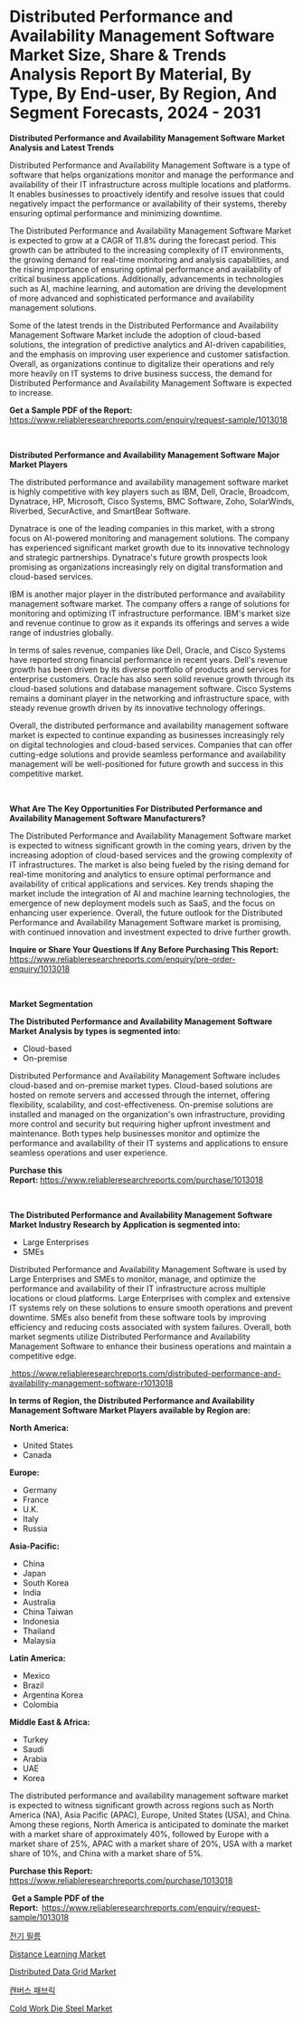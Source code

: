 <p><h1>Distributed Performance and Availability Management Software Market Size, Share & Trends Analysis Report By Material, By Type, By End-user, By Region, And Segment Forecasts, 2024 - 2031</h1></p><p><strong>Distributed Performance and Availability Management Software Market Analysis and Latest Trends</strong></p>
<p><p>Distributed Performance and Availability Management Software is a type of software that helps organizations monitor and manage the performance and availability of their IT infrastructure across multiple locations and platforms. It enables businesses to proactively identify and resolve issues that could negatively impact the performance or availability of their systems, thereby ensuring optimal performance and minimizing downtime.</p><p>The Distributed Performance and Availability Management Software Market is expected to grow at a CAGR of 11.8% during the forecast period. This growth can be attributed to the increasing complexity of IT environments, the growing demand for real-time monitoring and analysis capabilities, and the rising importance of ensuring optimal performance and availability of critical business applications. Additionally, advancements in technologies such as AI, machine learning, and automation are driving the development of more advanced and sophisticated performance and availability management solutions.</p><p>Some of the latest trends in the Distributed Performance and Availability Management Software Market include the adoption of cloud-based solutions, the integration of predictive analytics and AI-driven capabilities, and the emphasis on improving user experience and customer satisfaction. Overall, as organizations continue to digitalize their operations and rely more heavily on IT systems to drive business success, the demand for Distributed Performance and Availability Management Software is expected to increase.</p></p>
<p><strong>Get a Sample PDF of the Report:&nbsp;</strong> <a href="https://www.reliableresearchreports.com/enquiry/request-sample/1013018">https://www.reliableresearchreports.com/enquiry/request-sample/1013018</a></p>
<p>&nbsp;</p>
<p><strong>Distributed Performance and Availability Management Software Major Market Players</strong></p>
<p><p>The distributed performance and availability management software market is highly competitive with key players such as IBM, Dell, Oracle, Broadcom, Dynatrace, HP, Microsoft, Cisco Systems, BMC Software, Zoho, SolarWinds, Riverbed, SecurActive, and SmartBear Software.</p><p>Dynatrace is one of the leading companies in this market, with a strong focus on AI-powered monitoring and management solutions. The company has experienced significant market growth due to its innovative technology and strategic partnerships. Dynatrace's future growth prospects look promising as organizations increasingly rely on digital transformation and cloud-based services.</p><p>IBM is another major player in the distributed performance and availability management software market. The company offers a range of solutions for monitoring and optimizing IT infrastructure performance. IBM's market size and revenue continue to grow as it expands its offerings and serves a wide range of industries globally.</p><p>In terms of sales revenue, companies like Dell, Oracle, and Cisco Systems have reported strong financial performance in recent years. Dell's revenue growth has been driven by its diverse portfolio of products and services for enterprise customers. Oracle has also seen solid revenue growth through its cloud-based solutions and database management software. Cisco Systems remains a dominant player in the networking and infrastructure space, with steady revenue growth driven by its innovative technology offerings.</p><p>Overall, the distributed performance and availability management software market is expected to continue expanding as businesses increasingly rely on digital technologies and cloud-based services. Companies that can offer cutting-edge solutions and provide seamless performance and availability management will be well-positioned for future growth and success in this competitive market.</p></p>
<p>&nbsp;</p>
<p><strong>What Are The Key Opportunities For Distributed Performance and Availability Management Software Manufacturers?</strong></p>
<p><p>The Distributed Performance and Availability Management Software market is expected to witness significant growth in the coming years, driven by the increasing adoption of cloud-based services and the growing complexity of IT infrastructures. The market is also being fueled by the rising demand for real-time monitoring and analytics to ensure optimal performance and availability of critical applications and services. Key trends shaping the market include the integration of AI and machine learning technologies, the emergence of new deployment models such as SaaS, and the focus on enhancing user experience. Overall, the future outlook for the Distributed Performance and Availability Management Software market is promising, with continued innovation and investment expected to drive further growth.</p></p>
<p><strong>Inquire or Share Your Questions If Any Before Purchasing This Report:</strong> <a href="https://www.reliableresearchreports.com/enquiry/pre-order-enquiry/1013018">https://www.reliableresearchreports.com/enquiry/pre-order-enquiry/1013018</a></p>
<p>&nbsp;</p>
<p><strong>Market Segmentation</strong></p>
<p><strong>The Distributed Performance and Availability Management Software Market Analysis by types is segmented into:</strong></p>
<p><ul><li>Cloud-based</li><li>On-premise</li></ul></p>
<p><p>Distributed Performance and Availability Management Software includes cloud-based and on-premise market types. Cloud-based solutions are hosted on remote servers and accessed through the internet, offering flexibility, scalability, and cost-effectiveness. On-premise solutions are installed and managed on the organization's own infrastructure, providing more control and security but requiring higher upfront investment and maintenance. Both types help businesses monitor and optimize the performance and availability of their IT systems and applications to ensure seamless operations and user experience.</p></p>
<p><strong>Purchase this Report:&nbsp;</strong><a href="https://www.reliableresearchreports.com/purchase/1013018">https://www.reliableresearchreports.com/purchase/1013018</a></p>
<p>&nbsp;</p>
<p><strong>The Distributed Performance and Availability Management Software Market Industry Research by Application is segmented into:</strong></p>
<p><ul><li>Large Enterprises</li><li>SMEs</li></ul></p>
<p><p>Distributed Performance and Availability Management Software is used by Large Enterprises and SMEs to monitor, manage, and optimize the performance and availability of their IT infrastructure across multiple locations or cloud platforms. Large Enterprises with complex and extensive IT systems rely on these solutions to ensure smooth operations and prevent downtime. SMEs also benefit from these software tools by improving efficiency and reducing costs associated with system failures. Overall, both market segments utilize Distributed Performance and Availability Management Software to enhance their business operations and maintain a competitive edge.</p></p>
<p><a href="https://www.reliableresearchreports.com/distributed-performance-and-availability-management-software-r1013018">&nbsp;https://www.reliableresearchreports.com/distributed-performance-and-availability-management-software-r1013018</a></p>
<p><strong>In terms of Region, the Distributed Performance and Availability Management Software Market Players available by Region are:</strong></p>
<p>
    <p> <strong> North America: </strong>
        <ul>
            <li>United States</li>
            <li>Canada</li>
        </ul>
        </p> 
    <p> <strong> Europe: </strong>
        <ul>
            <li>Germany</li>
            <li>France</li>
            <li>U.K.</li>
            <li>Italy</li>
            <li>Russia</li>
        </ul>
        </p> 
    <p> <strong> Asia-Pacific: </strong>
        <ul>
            <li>China</li>
            <li>Japan</li>
            <li>South Korea</li>
            <li>India</li>
            <li>Australia</li>
            <li>China Taiwan</li>
            <li>Indonesia</li>
            <li>Thailand</li>
            <li>Malaysia</li>
        </ul>
        </p> 
    <p> <strong> Latin America: </strong>
        <ul>
            <li>Mexico</li>
            <li>Brazil</li>
            <li>Argentina Korea</li>
            <li>Colombia</li>
        </ul>
        </p> 
    <p> <strong> Middle East & Africa: </strong>
        <ul>
            <li>Turkey</li>
            <li>Saudi</li>
            <li>Arabia</li>
            <li>UAE</li>
            <li>Korea</li>
        </ul>
    </p>
    </p>
<p><p>The distributed performance and availability management software market is expected to witness significant growth across regions such as North America (NA), Asia Pacific (APAC), Europe, United States (USA), and China. Among these regions, North America is anticipated to dominate the market with a market share of approximately 40%, followed by Europe with a market share of 25%, APAC with a market share of 20%, USA with a market share of 10%, and China with a market share of 5%.</p></p>
<p><strong>Purchase this Report: </strong><a href="https://www.reliableresearchreports.com/purchase/1013018">https://www.reliableresearchreports.com/purchase/1013018</a></p>
<p>&nbsp;<strong>Get a Sample PDF of the Report:&nbsp;&nbsp;</strong><a href="https://www.reliableresearchreports.com/enquiry/request-sample/1013018">https://www.reliableresearchreports.com/enquiry/request-sample/1013018</a></p>
<p><strong></strong></p>
<p><p><a href="https://github.com/vskv4779xr1/Market-Research-Report-List-2/blob/main/823460549996.md">전기 필름</a></p><p><a href="https://github.com/josesg55/Market-Research-Report-List-2/blob/main/distance-learning-market.md">Distance Learning Market</a></p><p><a href="https://github.com/mancsybtousav/Market-Research-Report-List-2/blob/main/distributed-data-grid-market.md">Distributed Data Grid Market</a></p><p><a href="https://github.com/xvz497517413/Market-Research-Report-List-2/blob/main/867484949995.md">캔버스 패브릭</a></p><p><a href="https://www.linkedin.com/pulse/cold-work-die-steel-market-size-growth-outlook-from-2024-2031-d0ple?trackingId=SnJcreG89UmZroLI4ObpkA%3D%3D">Cold Work Die Steel Market</a></p></p>